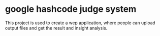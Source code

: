 # google hashcode judge system
This project is used to create a wep application, where people can upload output files and get the result and insight analysis.
